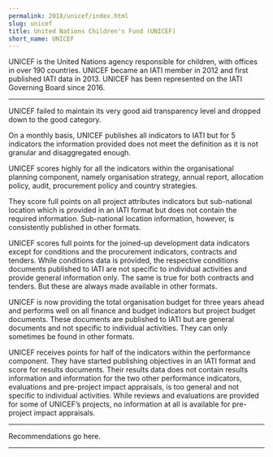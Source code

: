 ```yaml
---
permalink: 2018/unicef/index.html
slug: unicef
title: United Nations Children's Fund (UNICEF)
short_name: UNICEF
---
```


UNICEF is the United Nations agency responsible for children, with offices in over 190 countries. UNICEF became an IATI member in 2012 and first published IATI data in 2013. UNICEF has been represented on the IATI Governing Board since 2016.

---

UNICEF failed to maintain its very good aid transparency level and dropped down to the good category. 

On a monthly basis, UNICEF publishes all indicators to IATI but for 5 indicators the information provided does not meet the definition as it is not granular and disaggregated enough. 

UNICEF scores highly for all the indicators within the organisational planning component, namely organisation strategy, annual report, allocation policy, audit, procurement policy and country strategies. 

They score full points on all project attributes indicators but sub-national location which is provided in an IATI format but does not contain the required information. Sub-national location information, however, is consistently published in other formats. 

UNICEF scores full points for the joined-up development data indicators except for conditions and the procurement indicators, contracts and tenders. While conditions data is provided, the respective conditions documents published to IATI are not specific to individual activities and provide general information only. The same is true for both contracts and tenders. But these are always made available in other formats.
 
UNICEF is now providing the total organisation budget for three years ahead and performs well on all finance and budget indicators but project budget documents. These documents are published to IATI but are general documents and not specific to individual activities. They can only sometimes be found in other formats. 

UNICEF receives points for half of the indicators within the performance component. They have started publishing objectives in an IATI format and score for results documents. Their results data does not contain results information and information for the two other performance indicators, evaluations and pre-project impact appraisals, is too general and not specific to individual activities. While reviews and evaluations are provided for some of UNICEF’s projects, no information at all is available for pre-project impact appraisals. 



---

Recommendations go here.

---
